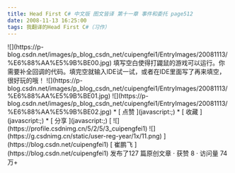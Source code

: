```yaml
---
title: Head First C# 中文版 图文皆译 第十一章 事件和委托 page512
date: 2008-11-13 16:25:00
tags: 我翻译的Head First C#（习作）
---
```

<?xml:namespace prefix = o ns = "urn:schemas-microsoft-com:office:office" />

![](https://p-blog.csdn.net/images/p_blog_csdn_net/cuipengfei1/EntryImages/20081113/%E6%88%AA%E5%9B%BE00.jpg)

填写空白使得打鼹鼠的游戏可以运行。你需要补全回调的代码。填完空就输入IDE试一试，或者在IDE里面写了再来填空，很好玩的哦！

![](https://p-blog.csdn.net/images/p_blog_csdn_net/cuipengfei1/EntryImages/20081113/%E6%88%AA%E5%9B%BE01.jpg)

![](https://p-blog.csdn.net/images/p_blog_csdn_net/cuipengfei1/EntryImages/20081113/%E6%88%AA%E5%9B%BE02.jpg)

  * [ 点赞  ](javascript:;)
  * [ 收藏  ](javascript:;)
  * [ 分享 ](javascript:;)

[ ![](https://profile.csdnimg.cn/5/2/5/3_cuipengfei1)
![](https://g.csdnimg.cn/static/user-reg-year/1x/11.png)
](https://blog.csdn.net/cuipengfei1)

[ 崔鹏飞 ](https://blog.csdn.net/cuipengfei1)

发布了127 篇原创文章  ·  获赞 8  ·  访问量 74万+

